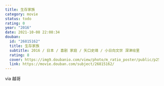 ```yaml
---
title: 生存家族
category: movie
status: todo
rating: 0
year: "2016"
date: 2021-10-08 22:08:34
douban:
  id: "26815162"
  title: 生存家族
  subtitle: 2016 / 日本 / 喜剧 家庭 / 矢口史靖 / 小日向文世 深津绘里
  rating: 8
  cover: https://img9.doubanio.com/view/photo/m_ratio_poster/public/p2525716036.jpg
  link: https://movie.douban.com/subject/26815162/
---
```


via 越哥
